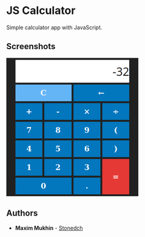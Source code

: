 # JS Calculator

Simple calculator app with JavaScript.

## Screenshots

![screenshot-00](screenshots/screenshot-00.png)

## Authors

 - **Maxim Mukhin** - [Stonedch](https://github.com/stonedch)
